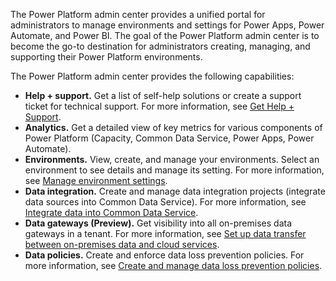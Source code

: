 The Power Platform admin center provides a unified portal for administrators to manage environments and settings for Power Apps, Power Automate, and Power BI. The goal of the Power Platform admin center is to become the go-to destination for administrators creating, managing, and supporting their Power Platform environments.

The Power Platform admin center provides the following capabilities:

 *  **Help + support.** Get a list of self-help solutions or create a support ticket for technical support. For more information, see [Get Help + Support](https://docs.microsoft.com/power-platform/admin/get-help-support?azure-portal=true).
 *  **Analytics.** Get a detailed view of key metrics for various components of Power Platform (Capacity, Common Data Service, Power Apps, Power Automate).
 *  **Environments.** View, create, and manage your environments. Select an environment to see details and manage its setting. For more information, see [Manage environment settings](https://docs.microsoft.com/power-platform/admin/admin-settings?azure-portal=true).
 *  **Data integration.** Create and manage data integration projects (integrate data sources into Common Data Service). For more information, see [Integrate data into Common Data Service](https://docs.microsoft.com/power-platform/admin/data-integrator?azure-portal=true).
 *  **Data gateways (Preview).** Get visibility into all on-premises data gateways in a tenant. For more information, see [Set up data transfer between on-premises data and cloud services](https://docs.microsoft.com/power-platform/admin/onpremises-data-gateway-management?azure-portal=true).
 *  **Data policies.** Create and enforce data loss prevention policies. For more information, see [Create and manage data loss prevention policies](https://docs.microsoft.com/power-platform/admin/create-dlp-policy?azure-portal=true).
